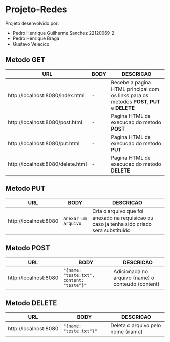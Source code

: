 # Projeto-Redes
Projeto desenvolvido por:
* Pedro Henrique Guilherme Sanchez 22120069-2
* Pedro Henrique Braga
* Gustavo Velecico


## Metodo GET
| URL | BODY | DESCRICAO |
| ------------------- | ------------------- | ------------------- |
| http://localhost:8080/index.html | - | Recebe a pagina HTML principal com os links para os metodos **POST**, **PUT** e **DELETE** |
| http://localhost:8080/post.html | - | Pagina HTML de execucao do metodo **POST** |
| http://localhost:8080/put.html | - | Pagina HTML de execucao do metodo **PUT** |
| http://localhost:8080/delete.html | - | Pagina HTML de execucao do metodo **DELETE** |

## Metodo PUT
| URL | BODY | DESCRICAO |
| ------------------- | ------------------- | ------------------- |
| http://localhost:8080 | ```Anexar um arquivo``` | Cria o arquivo que foi anexado na requisicao ou caso ja tenha sido criado sera substituido |

## Metodo POST
| URL | BODY | DESCRICAO |
| ------------------- | ------------------- | ------------------- |
| http://localhost:8080 | ```"{name: "teste.txt", content: "teste"}"``` | Adicionada no arquivo (name) o conteudo (content) |

## Metodo DELETE
| URL | BODY | DESCRICAO |
| ------------------- | ------------------- | ------------------- |
| http://localhost:8080 | ```"{name: "teste.txt"}"``` | Deleta o arquivo pelo nome (name) |
